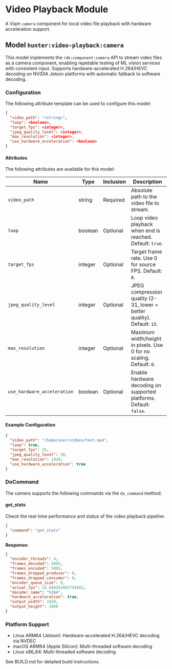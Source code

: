 # Video Playback Module
A Viam `camera` component for local video file playback with hardware acceleration support.

## Model `hunter:video-playback:camera`
This model implements the `rdk:component:camera` API to stream video files as a camera component, enabling repetable testing of ML vision services with consistent input. Supports hardware-accelerated H.264/HEVC decoding on NVIDIA Jetson platforms with automatic fallback to software decoding.

### Configuration
The following attribute template can be used to configure this model:

```json
{
  "video_path": "<string>",
  "loop": <boolean>,
  "target_fps": <integer>,
  "jpeg_quality_level": <integer>,
  "max_resolution": <integer>,
  "use_hardware_acceleration": <boolean>
}
```

#### Attributes

The following attributes are available for this model:

| Name          | Type   | Inclusion | Description                |
|---------------|--------|-----------|----------------------------|
| `video_path` | string  | Required  | Absolute path to the video file to stream. |
| `loop` | boolean | Optional  | Loop video playback when end is reached. Default: `true`. |
| `target_fps` | integer | Optional  |  Target frame rate. Use 0 for source FPS. Default: `0`. |
| `jpeg_quality_level` | integer | Optional  | JPEG compression quality (2-31, lower = better quality). Default: `15`. |
| `max_resolution` | integer | Optional  | Maximum width/height in pixels. Use 0 for no scaling. Default: `0`. |
| `use_hardware_acceleration` | boolean | Optional  | Enable hardware decoding on supported platforms. Default: `false`. |

#### Example Configuration

```json
{
  "video_path": "/home/user/videos/test.mp4",
  "loop": true,
  "target_fps": 25,
  "jpeg_quality_level": 20,
  "max_resolution": 1920,
  "use_hardware_acceleration": true
}
```

### DoCommand

The camera supports the following commands via the `do_command` method:

#### get_stats
Check the real-time performance and status of the video playback pipeline.

```json
{
  "command": "get_stats"
}
```

**Response:**
```json
{
  "encoder_threads": 4,
  "frames_decoded": 5085,
  "frames_encoded": 5085,
  "frames_dropped_producer": 0,
  "frames_dropped_consumer": 0,
  "encoder_queue_size": 0,
  "actual_fps": 25.049261083743843,
  "decoder_name": "h264",
  "hardware_acceleration": true,
  "output_width": 1920,
  "output_height": 1080
}
```

### Platform Support
* Linux ARM64 (Jetson): Hardware-accelerated H.264/HEVC decoding via NVDEC
* macOS ARM64 (Apple Silicon): Multi-threaded software decoding
* Linux x86_64: Multi-threaded software decoding

See BUILD.md for detailed build instructions.
